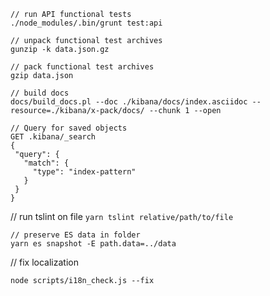
```shell
// run API functional tests
./node_modules/.bin/grunt test:api
```

```shell
// unpack functional test archives
gunzip -k data.json.gz 
```

```shell
// pack functional test archives
gzip data.json
```

```shell
// build docs
docs/build_docs.pl --doc ./kibana/docs/index.asciidoc --resource=./kibana/x-pack/docs/ --chunk 1 --open
```

```
// Query for saved objects
GET .kibana/_search
{
 "query": {
   "match": {
     "type": "index-pattern"
   }
 }
}
```

// run tslint on file
`yarn tslint relative/path/to/file`

```
// preserve ES data in folder
yarn es snapshot -E path.data=../data
```

// fix localization
```
node scripts/i18n_check.js --fix
```
